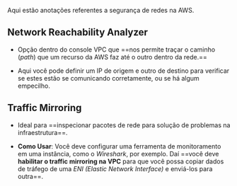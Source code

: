 Aqui estão anotações referentes a segurança de redes na AWS.

## Network Reachability Analyzer
- Opção dentro do console VPC que ==nos permite traçar o caminho (*path*) que um recurso da AWS faz até o outro dentro da rede.==

- Aqui você pode definir um IP de origem e outro de destino para verificar se estes estão se comunicando corretamente, ou se há algum empecilho.

## Traffic Mirroring
- Ideal para ==inspecionar pacotes de rede para solução de problemas na infraestrutura==.

- **Como Usar**: Você deve configurar uma ferramenta de monitoramento em uma instância, como o _Wireshark_, por exemplo. Daí ==você deve **habilitar o traffic mirroring na VPC** para que você possa copiar dados de tráfego de uma *ENI (Elastic Network Interface)* e enviá-los para outra==.

